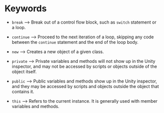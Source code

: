 # Keywords

* `break` --> Break out of a control flow block, such as `switch` statement or a loop.

* `continue` --> Proceed to the next iteration of a loop, skipping any code between the `continue` statement and the end of the loop body.

* `new` --> Creates a new object of a given class.

* `private` --> Private variables and methods will not show up in the Unity inspector, and may not be accessed by scripts or objects outside of the object itself.

* `public` --> Public variables and methods show up in the Unity inspector, and they may be accessed by scripts and objects outside the object that contains it.

* `this` --> Refers to the current instance. It is generally used with member variables and methods.
